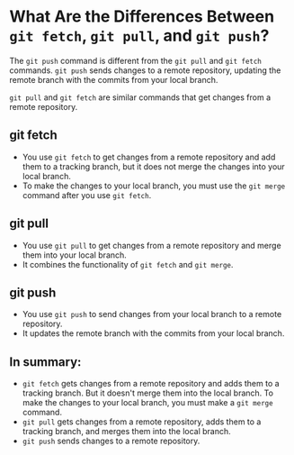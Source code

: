 # What Are the Differences Between `git fetch`, `git pull`, and `git push`?

The `git push` command is different from the `git pull` and `git fetch` commands. `git push` sends changes to a remote repository, updating the remote branch with the commits from your local branch.

`git pull` and `git fetch` are similar commands that get changes from a remote repository.

## git fetch

- You use `git fetch` to get changes from a remote repository and add them to a tracking branch, but it does not merge the changes into your local branch.
- To make the changes to your local branch, you must use the `git merge` command after you use `git fetch`.

## git pull

- You use `git pull` to get changes from a remote repository and merge them into your local branch.
- It combines the functionality of `git fetch` and `git merge`.

## git push

- You use `git push` to send changes from your local branch to a remote repository.
- It updates the remote branch with the commits from your local branch.

## In summary:

- `git fetch` gets changes from a remote repository and adds them to a tracking branch. But it doesn't merge them into the local branch. To make the changes to your local branch, you must make a `git merge` command.
- `git pull` gets changes from a remote repository, adds them to a tracking branch, and merges them into the local branch.
- `git push` sends changes to a remote repository.
